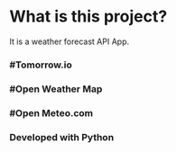# What is this project?

It is a weather forecast API App.

### #Tomorrow.io
### #Open Weather Map
### #Open Meteo.com
### Developed with Python
